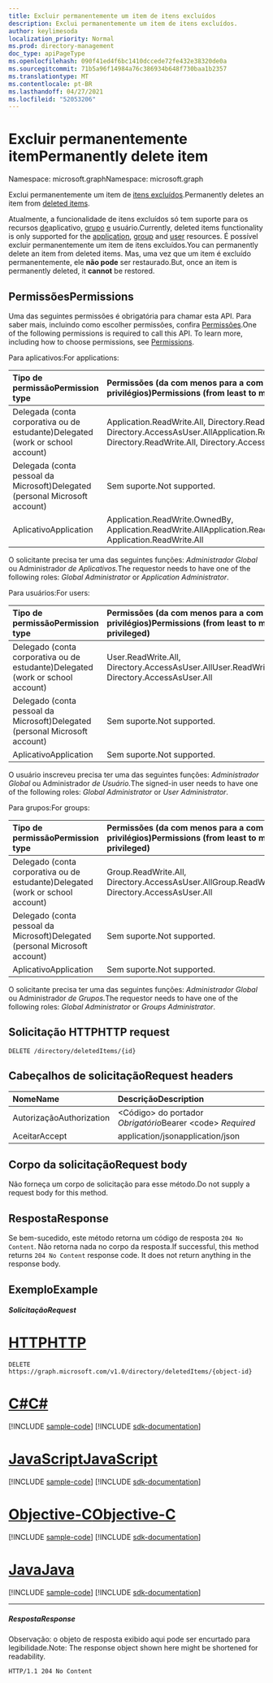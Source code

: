 ```yaml
---
title: Excluir permanentemente um item de itens excluídos
description: Exclui permanentemente um item de itens excluídos.
author: keylimesoda
localization_priority: Normal
ms.prod: directory-management
doc_type: apiPageType
ms.openlocfilehash: 090f41ed4f6bc1410dccede72fe432e38320de0a
ms.sourcegitcommit: 71b5a96f14984a76c386934b648f730baa1b2357
ms.translationtype: MT
ms.contentlocale: pt-BR
ms.lasthandoff: 04/27/2021
ms.locfileid: "52053206"
---
```

# <a name="permanently-delete-item"></a><span data-ttu-id="e5b02-103">Excluir permanentemente item</span><span class="sxs-lookup"><span data-stu-id="e5b02-103">Permanently delete item</span></span>

<span data-ttu-id="e5b02-104">Namespace: microsoft.graph</span><span class="sxs-lookup"><span data-stu-id="e5b02-104">Namespace: microsoft.graph</span></span>

<span data-ttu-id="e5b02-105">Exclui permanentemente um item de [itens excluídos](../resources/directory.md).</span><span class="sxs-lookup"><span data-stu-id="e5b02-105">Permanently deletes an item from [deleted items](../resources/directory.md).</span></span>

<span data-ttu-id="e5b02-106">Atualmente, a funcionalidade de itens excluídos só tem suporte para os recursos [de](../resources/application.md)aplicativo, [grupo](../resources/group.md) [e](../resources/user.md) usuário.</span><span class="sxs-lookup"><span data-stu-id="e5b02-106">Currently, deleted items functionality is only supported for the [application](../resources/application.md), [group](../resources/group.md) and [user](../resources/user.md) resources.</span></span> <span data-ttu-id="e5b02-107">É possível excluir permanentemente um item de itens excluídos.</span><span class="sxs-lookup"><span data-stu-id="e5b02-107">You can permanently delete an item from deleted items.</span></span> <span data-ttu-id="e5b02-108">Mas, uma vez que um item é excluído permanentemente, ele **não pode** ser restaurado.</span><span class="sxs-lookup"><span data-stu-id="e5b02-108">But, once an item is permanently deleted, it **cannot** be restored.</span></span>

## <a name="permissions"></a><span data-ttu-id="e5b02-109">Permissões</span><span class="sxs-lookup"><span data-stu-id="e5b02-109">Permissions</span></span>
<span data-ttu-id="e5b02-p102">Uma das seguintes permissões é obrigatória para chamar esta API. Para saber mais, incluindo como escolher permissões, confira [Permissões](/graph/permissions-reference).</span><span class="sxs-lookup"><span data-stu-id="e5b02-p102">One of the following permissions is required to call this API. To learn more, including how to choose permissions, see [Permissions](/graph/permissions-reference).</span></span>

<span data-ttu-id="e5b02-112">Para aplicativos:</span><span class="sxs-lookup"><span data-stu-id="e5b02-112">For applications:</span></span>

|<span data-ttu-id="e5b02-113">Tipo de permissão</span><span class="sxs-lookup"><span data-stu-id="e5b02-113">Permission type</span></span>      | <span data-ttu-id="e5b02-114">Permissões (da com menos para a com mais privilégios)</span><span class="sxs-lookup"><span data-stu-id="e5b02-114">Permissions (from least to most privileged)</span></span>              |
|:--------------------|:---------------------------------------------------------|
|<span data-ttu-id="e5b02-115">Delegada (conta corporativa ou de estudante)</span><span class="sxs-lookup"><span data-stu-id="e5b02-115">Delegated (work or school account)</span></span> | <span data-ttu-id="e5b02-116">Application.ReadWrite.All, Directory.ReadWrite.All, Directory.AccessAsUser.All</span><span class="sxs-lookup"><span data-stu-id="e5b02-116">Application.ReadWrite.All, Directory.ReadWrite.All, Directory.AccessAsUser.All</span></span>    |
|<span data-ttu-id="e5b02-117">Delegada (conta pessoal da Microsoft)</span><span class="sxs-lookup"><span data-stu-id="e5b02-117">Delegated (personal Microsoft account)</span></span> | <span data-ttu-id="e5b02-118">Sem suporte.</span><span class="sxs-lookup"><span data-stu-id="e5b02-118">Not supported.</span></span>    |
|<span data-ttu-id="e5b02-119">Aplicativo</span><span class="sxs-lookup"><span data-stu-id="e5b02-119">Application</span></span> | <span data-ttu-id="e5b02-120">Application.ReadWrite.OwnedBy, Application.ReadWrite.All</span><span class="sxs-lookup"><span data-stu-id="e5b02-120">Application.ReadWrite.OwnedBy, Application.ReadWrite.All</span></span> |

<span data-ttu-id="e5b02-121">O solicitante precisa ter uma das seguintes funções: *Administrador Global* ou Administrador *de Aplicativos.*</span><span class="sxs-lookup"><span data-stu-id="e5b02-121">The requestor needs to have one of the following roles: *Global Administrator* or *Application Administrator*.</span></span>

<span data-ttu-id="e5b02-122">Para usuários:</span><span class="sxs-lookup"><span data-stu-id="e5b02-122">For users:</span></span>

|<span data-ttu-id="e5b02-123">Tipo de permissão</span><span class="sxs-lookup"><span data-stu-id="e5b02-123">Permission type</span></span>      | <span data-ttu-id="e5b02-124">Permissões (da com menos para a com mais privilégios)</span><span class="sxs-lookup"><span data-stu-id="e5b02-124">Permissions (from least to most privileged)</span></span>              |
|:--------------------|:---------------------------------------------------------|
|<span data-ttu-id="e5b02-125">Delegado (conta corporativa ou de estudante)</span><span class="sxs-lookup"><span data-stu-id="e5b02-125">Delegated (work or school account)</span></span> | <span data-ttu-id="e5b02-126">User.ReadWrite.All, Directory.AccessAsUser.All</span><span class="sxs-lookup"><span data-stu-id="e5b02-126">User.ReadWrite.All, Directory.AccessAsUser.All</span></span> |
|<span data-ttu-id="e5b02-127">Delegado (conta pessoal da Microsoft)</span><span class="sxs-lookup"><span data-stu-id="e5b02-127">Delegated (personal Microsoft account)</span></span> | <span data-ttu-id="e5b02-128">Sem suporte.</span><span class="sxs-lookup"><span data-stu-id="e5b02-128">Not supported.</span></span> |
|<span data-ttu-id="e5b02-129">Aplicativo</span><span class="sxs-lookup"><span data-stu-id="e5b02-129">Application</span></span> | <span data-ttu-id="e5b02-130">Sem suporte.</span><span class="sxs-lookup"><span data-stu-id="e5b02-130">Not supported.</span></span> |

<span data-ttu-id="e5b02-131">O usuário inscreveu precisa ter uma das seguintes funções: *Administrador Global* ou Administrador *de Usuário.*</span><span class="sxs-lookup"><span data-stu-id="e5b02-131">The signed-in user needs to have one of the following roles: *Global Administrator* or *User Administrator*.</span></span>

<span data-ttu-id="e5b02-132">Para grupos:</span><span class="sxs-lookup"><span data-stu-id="e5b02-132">For groups:</span></span>

|<span data-ttu-id="e5b02-133">Tipo de permissão</span><span class="sxs-lookup"><span data-stu-id="e5b02-133">Permission type</span></span>      | <span data-ttu-id="e5b02-134">Permissões (da com menos para a com mais privilégios)</span><span class="sxs-lookup"><span data-stu-id="e5b02-134">Permissions (from least to most privileged)</span></span>              |
|:--------------------|:---------------------------------------------------------|
|<span data-ttu-id="e5b02-135">Delegado (conta corporativa ou de estudante)</span><span class="sxs-lookup"><span data-stu-id="e5b02-135">Delegated (work or school account)</span></span> | <span data-ttu-id="e5b02-136">Group.ReadWrite.All, Directory.AccessAsUser.All</span><span class="sxs-lookup"><span data-stu-id="e5b02-136">Group.ReadWrite.All, Directory.AccessAsUser.All</span></span> |
|<span data-ttu-id="e5b02-137">Delegado (conta pessoal da Microsoft)</span><span class="sxs-lookup"><span data-stu-id="e5b02-137">Delegated (personal Microsoft account)</span></span> | <span data-ttu-id="e5b02-138">Sem suporte.</span><span class="sxs-lookup"><span data-stu-id="e5b02-138">Not supported.</span></span>    |
|<span data-ttu-id="e5b02-139">Aplicativo</span><span class="sxs-lookup"><span data-stu-id="e5b02-139">Application</span></span> | <span data-ttu-id="e5b02-140">Sem suporte.</span><span class="sxs-lookup"><span data-stu-id="e5b02-140">Not supported.</span></span> |

<span data-ttu-id="e5b02-141">O solicitante precisa ter uma das seguintes funções: *Administrador Global* ou Administrador *de Grupos.*</span><span class="sxs-lookup"><span data-stu-id="e5b02-141">The requestor needs to have one of the following roles: *Global Administrator* or *Groups Administrator*.</span></span>

## <a name="http-request"></a><span data-ttu-id="e5b02-142">Solicitação HTTP</span><span class="sxs-lookup"><span data-stu-id="e5b02-142">HTTP request</span></span>
<!-- { "blockType": "ignored" } -->
```http
DELETE /directory/deletedItems/{id}
```
## <a name="request-headers"></a><span data-ttu-id="e5b02-143">Cabeçalhos de solicitação</span><span class="sxs-lookup"><span data-stu-id="e5b02-143">Request headers</span></span>
| <span data-ttu-id="e5b02-144">Nome</span><span class="sxs-lookup"><span data-stu-id="e5b02-144">Name</span></span>       | <span data-ttu-id="e5b02-145">Descrição</span><span class="sxs-lookup"><span data-stu-id="e5b02-145">Description</span></span>|
|:---------------|:----------|
| <span data-ttu-id="e5b02-146">Autorização</span><span class="sxs-lookup"><span data-stu-id="e5b02-146">Authorization</span></span>  | <span data-ttu-id="e5b02-147">&lt;Código&gt; do portador *Obrigatório*</span><span class="sxs-lookup"><span data-stu-id="e5b02-147">Bearer &lt;code&gt; *Required*</span></span>|
| <span data-ttu-id="e5b02-148">Aceitar</span><span class="sxs-lookup"><span data-stu-id="e5b02-148">Accept</span></span>  | <span data-ttu-id="e5b02-149">application/json</span><span class="sxs-lookup"><span data-stu-id="e5b02-149">application/json</span></span> |

## <a name="request-body"></a><span data-ttu-id="e5b02-150">Corpo da solicitação</span><span class="sxs-lookup"><span data-stu-id="e5b02-150">Request body</span></span>
<span data-ttu-id="e5b02-151">Não forneça um corpo de solicitação para esse método.</span><span class="sxs-lookup"><span data-stu-id="e5b02-151">Do not supply a request body for this method.</span></span>

## <a name="response"></a><span data-ttu-id="e5b02-152">Resposta</span><span class="sxs-lookup"><span data-stu-id="e5b02-152">Response</span></span>

<span data-ttu-id="e5b02-p103">Se bem-sucedido, este método retorna um código de resposta `204 No Content`. Não retorna nada no corpo da resposta.</span><span class="sxs-lookup"><span data-stu-id="e5b02-p103">If successful, this method returns `204 No Content` response code. It does not return anything in the response body.</span></span>

## <a name="example"></a><span data-ttu-id="e5b02-155">Exemplo</span><span class="sxs-lookup"><span data-stu-id="e5b02-155">Example</span></span>
##### <a name="request"></a><span data-ttu-id="e5b02-156">Solicitação</span><span class="sxs-lookup"><span data-stu-id="e5b02-156">Request</span></span>


# <a name="http"></a>[<span data-ttu-id="e5b02-157">HTTP</span><span class="sxs-lookup"><span data-stu-id="e5b02-157">HTTP</span></span>](#tab/http)
<!-- {
  "blockType": "request",
  "name": "delete_directory"
}-->
```http
DELETE https://graph.microsoft.com/v1.0/directory/deletedItems/{object-id}
```
# <a name="c"></a>[<span data-ttu-id="e5b02-158">C#</span><span class="sxs-lookup"><span data-stu-id="e5b02-158">C#</span></span>](#tab/csharp)
[!INCLUDE [sample-code](../includes/snippets/csharp/delete-directory-csharp-snippets.md)]
[!INCLUDE [sdk-documentation](../includes/snippets/snippets-sdk-documentation-link.md)]

# <a name="javascript"></a>[<span data-ttu-id="e5b02-159">JavaScript</span><span class="sxs-lookup"><span data-stu-id="e5b02-159">JavaScript</span></span>](#tab/javascript)
[!INCLUDE [sample-code](../includes/snippets/javascript/delete-directory-javascript-snippets.md)]
[!INCLUDE [sdk-documentation](../includes/snippets/snippets-sdk-documentation-link.md)]

# <a name="objective-c"></a>[<span data-ttu-id="e5b02-160">Objective-C</span><span class="sxs-lookup"><span data-stu-id="e5b02-160">Objective-C</span></span>](#tab/objc)
[!INCLUDE [sample-code](../includes/snippets/objc/delete-directory-objc-snippets.md)]
[!INCLUDE [sdk-documentation](../includes/snippets/snippets-sdk-documentation-link.md)]

# <a name="java"></a>[<span data-ttu-id="e5b02-161">Java</span><span class="sxs-lookup"><span data-stu-id="e5b02-161">Java</span></span>](#tab/java)
[!INCLUDE [sample-code](../includes/snippets/java/delete-directory-java-snippets.md)]
[!INCLUDE [sdk-documentation](../includes/snippets/snippets-sdk-documentation-link.md)]

---

##### <a name="response"></a><span data-ttu-id="e5b02-162">Resposta</span><span class="sxs-lookup"><span data-stu-id="e5b02-162">Response</span></span>
<span data-ttu-id="e5b02-163">Observação: o objeto de resposta exibido aqui pode ser encurtado para legibilidade.</span><span class="sxs-lookup"><span data-stu-id="e5b02-163">Note: The response object shown here might be shortened for readability.</span></span>
<!-- {
  "blockType": "response",
  "truncated": true
} -->
```http
HTTP/1.1 204 No Content
```

<!-- uuid: 8fcb5dbc-d5aa-4681-8e31-b001d5168d79
2015-10-25 14:57:30 UTC -->
<!-- {
  "type": "#page.annotation",
  "description": "Delete directory",
  "keywords": "",
  "section": "documentation",
  "tocPath": "",
  "suppressions": [
  ]
}-->

